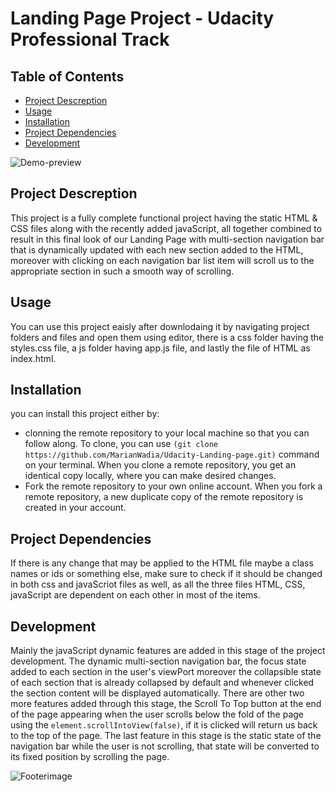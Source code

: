 # Landing Page Project - Udacity Professional Track

## Table of Contents
* [Project Descreption](#project-descreption)
* [Usage](#usage)
* [Installation](#installation)
* [Project Dependencies](#project-dependencies)
* [Development](#contribute)

![Demo-preview](https://media1.giphy.com/media/26tn33aiTi1jkl6H6/giphy.gif?cid=ecf05e47jujxpvm382jdz3slwpcvps1gxym43f4shirvi5rd&rid=giphy.gif&ct=g)

## Project Descreption
This project is a fully complete functional project having the static HTML & CSS files along with the recently added javaScript, all together combined to result in this final look of our Landing Page with multi-section navigation bar that is dynamically updated with each new section added to the HTML, moreover with clicking on each navigation bar list item will scroll us to the appropriate section in such a smooth way of scrolling. 

## Usage
You can use this project eaisly after downlodaing it by navigating project folders and files and open them using editor, there is a css folder having the styles.css file, a js folder having app.js file, and lastly the file of HTML as index.html. 

## Installation
you can install this project either by:
* clonning the remote repository to your local machine so that you can follow along. To clone, you can use `(git clone https://github.com/MarianWadia/Udacity-Landing-page.git)` command on your terminal. When you clone a remote repository, you get an identical copy locally, where you can make desired changes.
* Fork the remote repository to your own online account. When you fork a remote repository, a new duplicate copy of the remote repository is created in your account.

## Project Dependencies
If there is any change that may be applied to the HTML file maybe a class names or ids or something else, make sure to check if it should be changed in both css and javaScriot files as well, as all the three files HTML, CSS, javaScript are dependent on each other in most of the items.

## Development
Mainly the javaScript dynamic features are added in this stage of the project development. The dynamic multi-section navigation bar, the focus state added to each section in the user's viewPort moreover the collapsible state of each section that is already collapsed by default and whenever clicked the section content will be displayed automatically. 
There are other two more features added through this stage, the Scroll To Top button at the end of the page appearing when the user scrolls below the fold of the page using the `element.scrollIntoView(false)`, if it is clicked will return us back to the top of the page.
The last feature in this stage is the static state of the navigation bar while the user is not scrolling, that state will be converted to its fixed position by scrolling the page. 

![Footerimage](https://raw.githubusercontent.com/navendu-pottekkat/awesome-readme/master/fooooooter.png)
